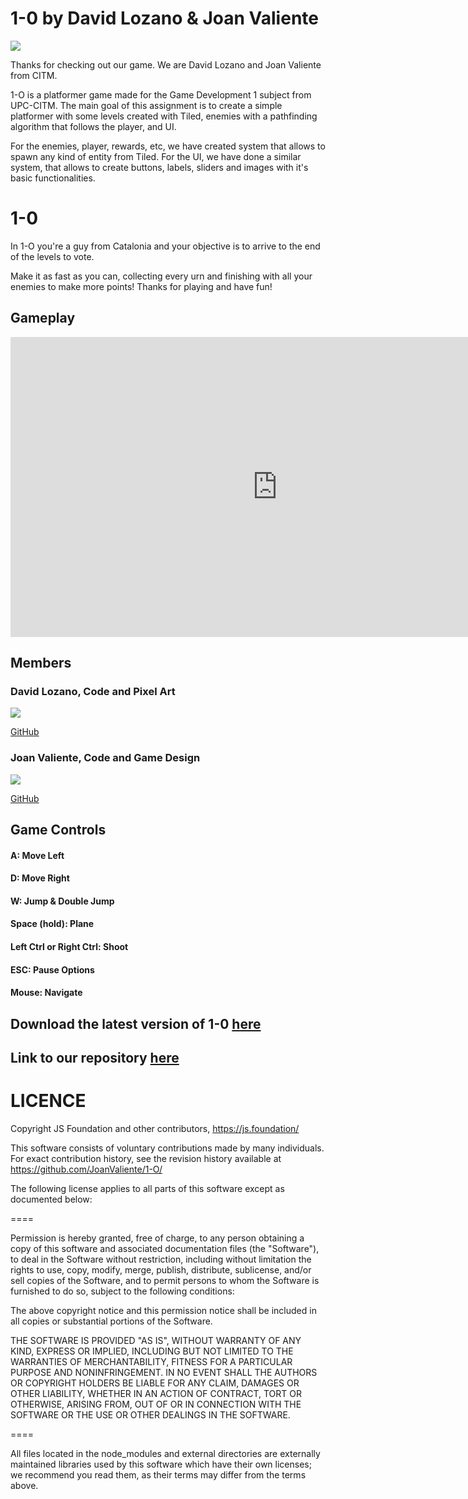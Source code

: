 ﻿



# 1-0 by David Lozano & Joan Valiente

![](1-0Logo.png)

Thanks for checking out our game. We are David Lozano and Joan Valiente from CITM.

1-O is a platformer game made for the Game Development 1 subject from UPC-CITM. The main goal of this assignment is
to create a simple platformer with some levels created with Tiled, enemies with a pathfinding algorithm that follows the player, and UI.


For the enemies, player, rewards, etc, we have created system that allows to spawn any kind of entity from Tiled.
For the UI, we have done a similar system, that allows to create buttons, labels, sliders and images with it's basic functionalities.


# 1-0
In 1-O you're a guy from Catalonia and your objective is to arrive to the end of the levels to vote.


Make it as fast as you can, collecting every urn and finishing with all your enemies to make more points!
Thanks for playing and have fun!





## Gameplay

<iframe width="854" height="480" src="https://www.youtube.com/embed/N-wAJuzhUjg" frameborder="0" gesture="media" allow="encrypted-media" allowfullscreen></iframe>



## Members
### David Lozano, Code and Pixel Art ###
![](Captura3.PNG)

[GitHub](https://github.com/DavidTheMaaster)



### Joan Valiente, Code and Game Design ###
![](Captura2.PNG)

[GitHub](https://github.com/JoanValiente)





## Game Controls



#### A: Move Left

#### D: Move Right

#### W: Jump & Double Jump



#### Space (hold): Plane

#### Left Ctrl or Right Ctrl: Shoot

#### ESC: Pause Options

#### Mouse: Navigate


## Download the latest version of 1-0 [here](https://github.com/DavidTheMaaster/1-O/releases/download/1-O/1-O.zip)


## Link to our repository [here](https://github.com/DavidTheMaaster/1-O)






# LICENCE
Copyright JS Foundation and other contributors, https://js.foundation/

This software consists of voluntary contributions made by many
individuals. For exact contribution history, see the revision history
available at https://github.com/JoanValiente/1-O/

The following license applies to all parts of this software except as
documented below:

====

Permission is hereby granted, free of charge, to any person obtaining
a copy of this software and associated documentation files (the
"Software"), to deal in the Software without restriction, including
without limitation the rights to use, copy, modify, merge, publish,
distribute, sublicense, and/or sell copies of the Software, and to
permit persons to whom the Software is furnished to do so, subject to
the following conditions:

The above copyright notice and this permission notice shall be
included in all copies or substantial portions of the Software.

THE SOFTWARE IS PROVIDED "AS IS", WITHOUT WARRANTY OF ANY KIND,
EXPRESS OR IMPLIED, INCLUDING BUT NOT LIMITED TO THE WARRANTIES OF
MERCHANTABILITY, FITNESS FOR A PARTICULAR PURPOSE AND
NONINFRINGEMENT. IN NO EVENT SHALL THE AUTHORS OR COPYRIGHT HOLDERS BE
LIABLE FOR ANY CLAIM, DAMAGES OR OTHER LIABILITY, WHETHER IN AN ACTION
OF CONTRACT, TORT OR OTHERWISE, ARISING FROM, OUT OF OR IN CONNECTION
WITH THE SOFTWARE OR THE USE OR OTHER DEALINGS IN THE SOFTWARE.

====

All files located in the node_modules and external directories are
externally maintained libraries used by this software which have their
own licenses; we recommend you read them, as their terms may differ from
the terms above.